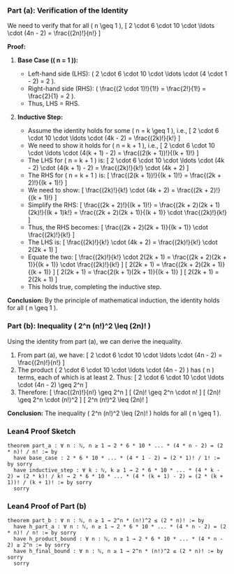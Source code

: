 ### Part (a): Verification of the Identity

We need to verify that for all \( n \geq 1 \),
\[ 2 \cdot 6 \cdot 10 \cdot \ldots \cdot (4n - 2) = \frac{(2n)!}{n!} \]

**Proof:**

1. **Base Case (\( n = 1 \)):**
   - Left-hand side (LHS): \( 2 \cdot 6 \cdot 10 \cdot \ldots \cdot (4 \cdot 1 - 2) = 2 \).
   - Right-hand side (RHS): \( \frac{(2 \cdot 1)!}{1!} = \frac{2!}{1!} = \frac{2}{1} = 2 \).
   - Thus, LHS = RHS.

2. **Inductive Step:**
   - Assume the identity holds for some \( n = k \geq 1 \), i.e.,
     \[ 2 \cdot 6 \cdot 10 \cdot \ldots \cdot (4k - 2) = \frac{(2k)!}{k!} \]
   - We need to show it holds for \( n = k + 1 \), i.e.,
     \[ 2 \cdot 6 \cdot 10 \cdot \ldots \cdot (4(k + 1) - 2) = \frac{(2(k + 1))!}{(k + 1)!} \]
   - The LHS for \( n = k + 1 \) is:
     \[ 2 \cdot 6 \cdot 10 \cdot \ldots \cdot (4k - 2) \cdot (4(k + 1) - 2) = \frac{(2k)!}{k!} \cdot (4k + 2) \]
   - The RHS for \( n = k + 1 \) is:
     \[ \frac{(2(k + 1))!}{(k + 1)!} = \frac{(2k + 2)!}{(k + 1)!} \]
   - We need to show:
     \[ \frac{(2k)!}{k!} \cdot (4k + 2) = \frac{(2k + 2)!}{(k + 1)!} \]
   - Simplify the RHS:
     \[ \frac{(2k + 2)!}{(k + 1)!} = \frac{(2k + 2)(2k + 1)(2k)!}{(k + 1)k!} = \frac{(2k + 2)(2k + 1)}{(k + 1)} \cdot \frac{(2k)!}{k!} \]
   - Thus, the RHS becomes:
     \[ \frac{(2k + 2)(2k + 1)}{(k + 1)} \cdot \frac{(2k)!}{k!} \]
   - The LHS is:
     \[ \frac{(2k)!}{k!} \cdot (4k + 2) = \frac{(2k)!}{k!} \cdot 2(2k + 1) \]
   - Equate the two:
     \[ \frac{(2k)!}{k!} \cdot 2(2k + 1) = \frac{(2k + 2)(2k + 1)}{(k + 1)} \cdot \frac{(2k)!}{k!} \]
     \[ 2(2k + 1) = \frac{(2k + 2)(2k + 1)}{(k + 1)} \]
     \[ 2(2k + 1) = \frac{2(k + 1)(2k + 1)}{(k + 1)} \]
     \[ 2(2k + 1) = 2(2k + 1) \]
   - This holds true, completing the inductive step.

**Conclusion:** By the principle of mathematical induction, the identity holds for all \( n \geq 1 \).

### Part (b): Inequality \( 2^n (n!)^2 \leq (2n)! \)

Using the identity from part (a), we can derive the inequality.

1. From part (a), we have:
   \[ 2 \cdot 6 \cdot 10 \cdot \ldots \cdot (4n - 2) = \frac{(2n)!}{n!} \]
2. The product \( 2 \cdot 6 \cdot 10 \cdot \ldots \cdot (4n - 2) \) has \( n \) terms, each of which is at least 2. Thus:
   \[ 2 \cdot 6 \cdot 10 \cdot \ldots \cdot (4n - 2) \geq 2^n \]
3. Therefore:
   \[ \frac{(2n)!}{n!} \geq 2^n \]
   \[ (2n)! \geq 2^n \cdot n! \]
   \[ (2n)! \geq 2^n \cdot (n!)^2 \]
   \[ 2^n (n!)^2 \leq (2n)! \]

**Conclusion:** The inequality \( 2^n (n!)^2 \leq (2n)! \) holds for all \( n \geq 1 \).

### Lean4 Proof Sketch

```lean4
theorem part_a : ∀ n : ℕ, n ≥ 1 → 2 * 6 * 10 * ... * (4 * n - 2) = (2 * n)! / n! := by
  have base_case : 2 * 6 * 10 * ... * (4 * 1 - 2) = (2 * 1)! / 1! := by sorry
  have inductive_step : ∀ k : ℕ, k ≥ 1 → 2 * 6 * 10 * ... * (4 * k - 2) = (2 * k)! / k! → 2 * 6 * 10 * ... * (4 * (k + 1) - 2) = (2 * (k + 1))! / (k + 1)! := by sorry
  sorry
```

### Lean4 Proof of Part (b)

```lean4
theorem part_b : ∀ n : ℕ, n ≥ 1 → 2^n * (n!)^2 ≤ (2 * n)! := by
  have h_part_a : ∀ n : ℕ, n ≥ 1 → 2 * 6 * 10 * ... * (4 * n - 2) = (2 * n)! / n! := by sorry
  have h_product_bound : ∀ n : ℕ, n ≥ 1 → 2 * 6 * 10 * ... * (4 * n - 2) ≥ 2^n := by sorry
  have h_final_bound : ∀ n : ℕ, n ≥ 1 → 2^n * (n!)^2 ≤ (2 * n)! := by sorry
  sorry
```